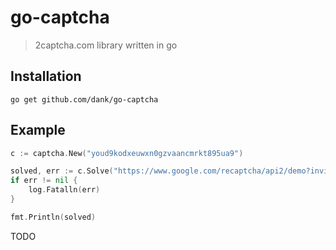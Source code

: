 # go-captcha
> 2captcha.com library written in go

## Installation
    go get github.com/dank/go-captcha

## Example
```go
c := captcha.New("youd9kodxeuwxn0gzvaancmrkt895ua9")

solved, err := c.Solve("https://www.google.com/recaptcha/api2/demo?invisible=true", "6LfP0CITAAAAAHq9FOgCo7v_fb0-pmmH9VW3ziFs", true)
if err != nil {
	log.Fatalln(err)
}

fmt.Println(solved)
```

TODO